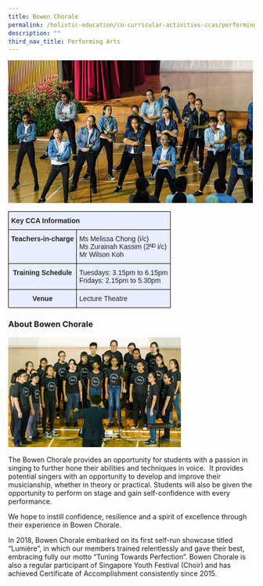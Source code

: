 ```yaml
---
title: Bowen Chorale
permalink: /holistic-education/co-curricular-activities-ccas/performing-arts/bowen-chorale/
description: ""
third_nav_title: Performing Arts
---
```

![](/images/Choir-01.jpeg)
<style type="text/css">
.tg  {border-collapse:collapse;border-spacing:0;}
.tg td{border-color:black;border-style:solid;border-width:1px;font-family:Arial, sans-serif;font-size:14px;
  overflow:hidden;padding:10px 5px;word-break:normal;}
.tg th{border-color:black;border-style:solid;border-width:1px;font-family:Arial, sans-serif;font-size:14px;
  font-weight:normal;overflow:hidden;padding:10px 5px;word-break:normal;}
.tg .tg-qrg6{background-color:#E8EDFF;color:#252525;font-weight:bold;text-align:center;vertical-align:top}
.tg .tg-vqm8{background-color:#E8EDFF;color:#222;text-align:left;vertical-align:top}
.tg .tg-u05r{background-color:#E8EDFF;color:#222;font-weight:bold;text-align:left;vertical-align:top}
.tg .tg-lr6o{background-color:#E8EDFF;color:#222;text-align:left;vertical-align:middle}
</style>
<table class="tg">
<thead>
  <tr>
    <th class="tg-u05r" colspan="2">Key CCA Information</th>
  </tr>
</thead>
<tbody>
  <tr>
    <td class="tg-qrg6"><span style="color:#252525">Teachers-in-charge</span></td>
    <td class="tg-lr6o"><span style="color:#222">Ms Melissa Chong (i/c)</span><br><span style="color:#222">Ms Zurainah Kassim (2ᴺᴰ i/c)</span><br><span style="color:#222">Mr Wilson Koh</span></td>
  </tr>
  <tr>
    <td class="tg-qrg6"><span style="color:#252525">Training Schedule</span></td>
    <td class="tg-lr6o"><span style="color:#222">Tuesdays: 3.15pm to 6.15pm</span><br><span style="color:#222">Fridays: 2.15pm to 5.30pm</span></td>
  </tr>
  <tr>
    <td class="tg-qrg6"><span style="color:#252525">Venue</span><span style="color:#222"> </span></td>
    <td class="tg-vqm8"><span style="color:#222">Lecture Theatre</span></td>
  </tr>
</tbody>
</table>

### About Bowen Chorale

<img src="/images/Choir-02.jpeg" 
     style="width:70%">

The Bowen Chorale provides an opportunity for students with a passion in singing to further hone their abilities and techniques in voice.  It provides potential singers with an opportunity to develop and improve their musicianship, whether in theory or practical. Students will also be given the opportunity to perform on stage and gain self-confidence with every performance. 

  

We hope to instill confidence, resilience and a spirit of excellence through their experience in Bowen Chorale. 

  

In 2018, Bowen Chorale embarked on its first self-run showcase titled “Lumière”, in which our members trained relentlessly and gave their best, embracing fully our motto “Tuning Towards Perfection”. Bowen Chorale is also a regular participant of Singapore Youth Festival (Choir) and has achieved Certificate of Accomplishment consistently since 2015.